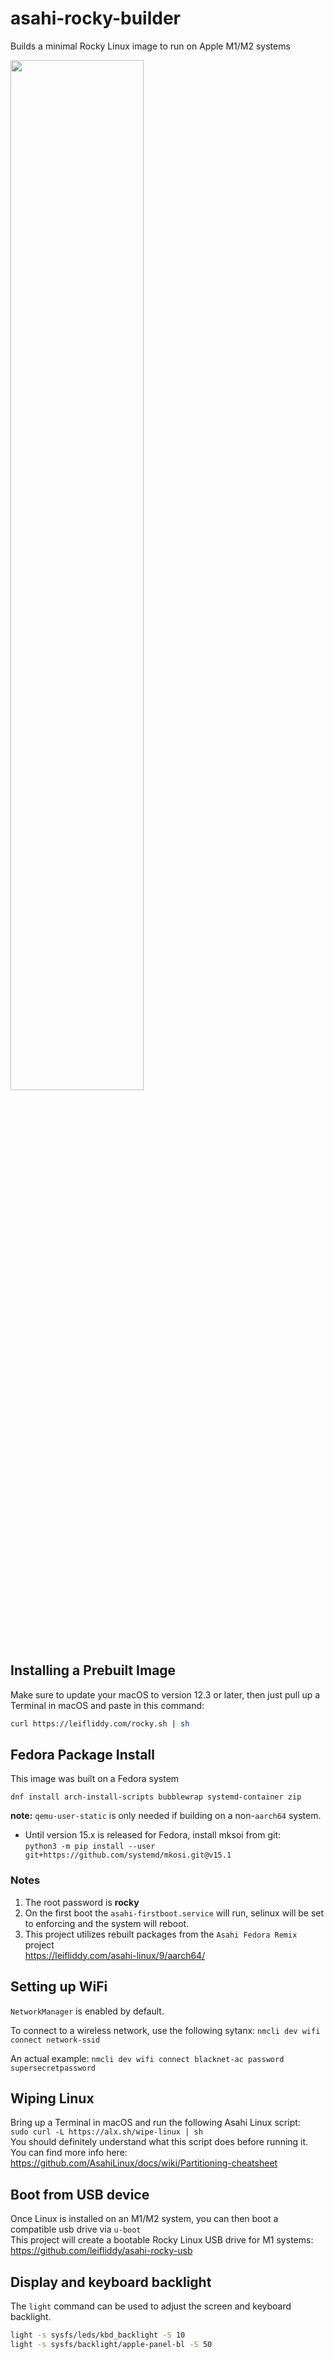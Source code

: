 # asahi-rocky-builder

Builds a minimal Rocky Linux image to run on Apple M1/M2 systems

<img src="https://user-images.githubusercontent.com/12903289/230797409-90e1df3a-a770-4631-84d2-7166609aa9cf.png" width=65%>

## Installing a Prebuilt Image

Make sure to update your macOS to version 12.3 or later, then just pull up a Terminal in macOS and paste in this command:

```sh
curl https://leifliddy.com/rocky.sh | sh
```

## Fedora Package Install
This image was built on a Fedora system  

```dnf install arch-install-scripts bubblewrap systemd-container zip```

**note:** ```qemu-user-static``` is only needed if building on a non-```aarch64``` system.  
- Until version 15.x is released for Fedora, install mksoi from git:  
`python3 -m pip install --user git+https://github.com/systemd/mkosi.git@v15.1`

### Notes

1. The root password is **rocky**
2. On the first boot the ```asahi-firstboot.service``` will run, selinux will be set to enforcing and the system will reboot.
3. This project utilizes rebuilt packages from the `Asahi Fedora Remix` project  
https://leifliddy.com/asahi-linux/9/aarch64/

## Setting up WiFi

`NetworkManager` is enabled by default.

To connect to a wireless network, use the following sytanx:
```nmcli dev wifi connect network-ssid```

An actual example:
```nmcli dev wifi connect blacknet-ac password supersecretpassword```

## Wiping Linux

Bring up a Terminal in macOS and run the following Asahi Linux script:  
```sudo curl -L https://alx.sh/wipe-linux | sh```  
You should definitely understand what this script does before running it.  
You can find more info here:  
<https://github.com/AsahiLinux/docs/wiki/Partitioning-cheatsheet>

## Boot from USB device

Once Linux is installed on an M1/M2 system, you can then boot a compatible usb drive via ```u-boot```  
This project will create a bootable Rocky Linux USB drive for M1 systems:  
<https://github.com/leifliddy/asahi-rocky-usb>

## Display and keyboard backlight

The `light` command can be used to adjust the screen and keyboard backlight.

```sh
light -s sysfs/leds/kbd_backlight -S 10
light -s sysfs/backlight/apple-panel-bl -S 50
```
